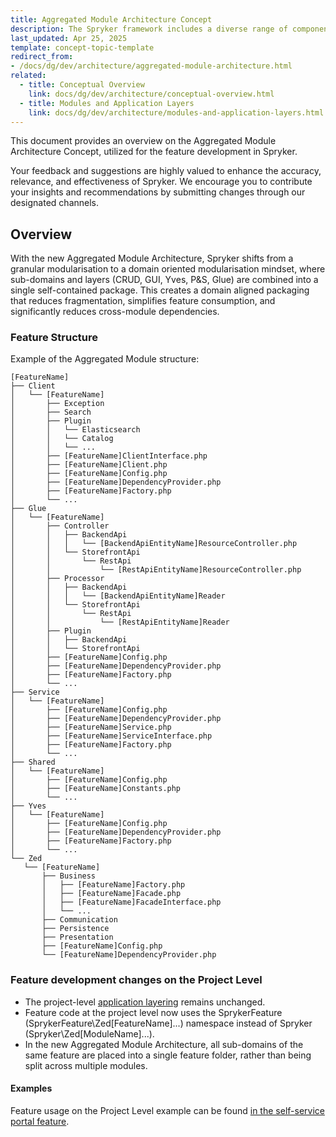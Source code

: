 ```yaml
---
title: Aggregated Module Architecture Concept
description: The Spryker framework includes a diverse range of components designed to address common challenges and streamline development processes. These components establish conventions and guidelines to ensure appropriate application responses.
last_updated: Apr 25, 2025
template: concept-topic-template
redirect_from:
- /docs/dg/dev/architecture/aggregated-module-architecture.html
related:
  - title: Conceptual Overview
    link: docs/dg/dev/architecture/conceptual-overview.html
  - title: Modules and Application Layers
    link: docs/dg/dev/architecture/modules-and-application-layers.html
---
```


This document provides an overview on the Aggregated Module Architecture Concept, utilized for the feature development in Spryker.

Your feedback and suggestions are highly valued to enhance the accuracy, relevance, and effectiveness of Spryker. We encourage you to contribute your insights and recommendations by submitting changes through our designated channels.

## Overview

With the new Aggregated Module Architecture, Spryker shifts from a granular modularisation to a domain oriented modularisation mindset, where sub-domains and layers (CRUD, GUI, Yves, P&S, Glue) are combined into a single self-contained package. This creates a domain aligned packaging that reduces fragmentation, simplifies feature consumption, and significantly reduces cross-module dependencies.

### Feature Structure

Example of the Aggregated Module structure:

```text
[FeatureName]
├── Client
│   └── [FeatureName]
│       ├── Exception
│       ├── Search
│       ├── Plugin
│       │   └── Elasticsearch
│       │   └── Catalog
│       │   └── ... 
│       ├── [FeatureName]ClientInterface.php
│       ├── [FeatureName]Client.php
│       ├── [FeatureName]Config.php
│       ├── [FeatureName]DependencyProvider.php
│       ├── [FeatureName]Factory.php
│       └── ...
├── Glue
│   └── [FeatureName] 
│       ├── Controller
│       │   ├── BackendApi
│       │   │   └── [BackendApiEntityName]ResourceController.php
│       │   └── StorefrontApi
│       │       └── RestApi
│       │           └── [RestApiEntityName]ResourceController.php
│       ├── Processor
│       │   ├── BackendApi
│       │   │   └── [BackendApiEntityName]Reader
│       │   └── StorefrontApi
│       │       └── RestApi
│       │           └── [RestApiEntityName]Reader
│       ├── Plugin
│       │   ├── BackendApi
│       │   └── StorefrontApi
│       ├── [FeatureName]Config.php
│       ├── [FeatureName]DependencyProvider.php
│       ├── [FeatureName]Factory.php
│       └── ...
├── Service
│   └── [FeatureName]
│       ├── [FeatureName]Config.php
│       ├── [FeatureName]DependencyProvider.php
│       ├── [FeatureName]Service.php
│       ├── [FeatureName]ServiceInterface.php
│       ├── [FeatureName]Factory.php
│       └── ...
├── Shared
│   └── [FeatureName]
│       ├── [FeatureName]Config.php
│       ├── [FeatureName]Constants.php
│       └── ...
├── Yves
│   └── [FeatureName]
│       ├── [FeatureName]Config.php
│       ├── [FeatureName]DependencyProvider.php
│       ├── [FeatureName]Factory.php
│       └── ...
└── Zed
   └── [FeatureName]
       ├── Business
       │   ├── [FeatureName]Factory.php
       │   ├── [FeatureName]Facade.php
       │   ├── [FeatureName]FacadeInterface.php
       │   └── ...
       ├── Communication
       ├── Persistence
       ├── Presentation 
       ├── [FeatureName]Config.php
       └── [FeatureName]DependencyProvider.php
```

### Feature development changes on the Project Level

- The project-level [application layering](https://docs.spryker.com/docs/dg/dev/architecture/architectural-convention#application-layers) remains unchanged.
- Feature code at the project level now uses the SprykerFeature (SprykerFeature\Zed\[FeatureName]\...) namespace instead of Spryker (Spryker\Zed\[ModuleName]\...).
- In the new Aggregated Module Architecture, all sub-domains of the same feature are placed into a single feature folder, rather than being split across multiple modules.

#### Examples

Feature usage on the Project Level example can be found [in the self-service portal feature](https://github.com/spryker-shop/b2b-demo-shop/tree/ssp-master/src/Pyz/Zed/SelfServicePortal).

